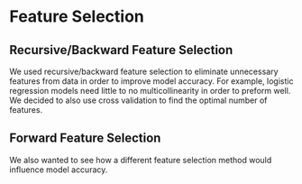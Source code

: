 # Feature Selection

## Recursive/Backward Feature Selection
We used recursive/backward feature selection to eliminate unnecessary features from data in order to improve model accuracy. For example, logistic regression models need little to no multicollinearity in order to preform well. We decided to also use cross validation to find the optimal number of features. 

## Forward Feature Selection
We also wanted to see how a different feature selection method would influence model accuracy. 

